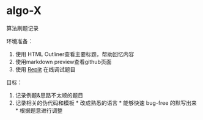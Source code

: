 # algo-X
算法刷题记录

环境准备：
  1. 使用 HTML Outliner查看主要标题，帮助回忆内容
  2. 使用markdown preview查看github页面
  3. 使用 [Replit](https://replit.com/@Fuku-L) 在线调试题目

目标：
  1. 记录例题&思路不太顺的题目
  2. 记录相关的伪代码和模板
    * 改成熟悉的语言
    * 能够快速 bug-free 的默写出来
    * 根据题意进行调整

